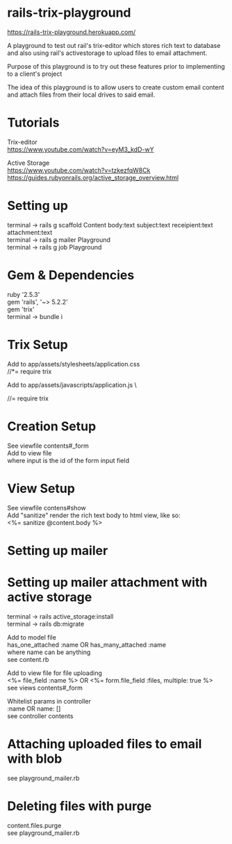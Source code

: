 # rails-trix-playground
https://rails-trix-playground.herokuapp.com/

A playground to test out rail's trix-editor which stores rich text to database and also using rail's activestorage to upload files to email attachment.

Purpose of this playground is to try out these features prior to implementing to a client's project

The idea of this playground is to allow users to create custom email content and attach files from their local drives to said email.


# Tutorials
Trix-editor
\
https://www.youtube.com/watch?v=eyM3_kdD-wY

Active Storage
\
https://www.youtube.com/watch?v=tzkezfqW8Ck
\
https://guides.rubyonrails.org/active_storage_overview.html

# Setting up
terminal -> rails g scaffold Content body:text subject:text receipient:text attachment:text
\
terminal -> rails g mailer Playground
\
terminal -> rails g job Playground

# Gem & Dependencies
ruby '2.5.3'
\
gem 'rails', '~> 5.2.2'
\
gem 'trix'
\
terminal -> bundle i

# Trix Setup
Add to app/assets/stylesheets/application.css
\
//*= require trix

Add to app/assets/javascripts/application.js
\

//= require trix

# Creation Setup
See viewfile contents#_form
\
Add to view file
\
<trix-editor input="content_body"></trix-editor>
where input is the id of the form input field


# View Setup
See viewfile contens#show
\
Add "sanitize" render the rich text body to html view, like so:
\
<%= sanitize @content.body %>

# Setting up mailer


# Setting up mailer attachment with active storage
terminal -> rails active_storage:install
\
terminal -> rails db:migrate

Add to model file
\
has_one_attached :name OR has_many_attached :name
\
where name can be anything
\
see content.rb

Add to view file for file uploading
\
<%= file_field :name %> OR <%= form.file_field :files, multiple: true %>
\
see views contents#_form

Whitelist params in controller
\
:name OR name: []
\
see controller contents

# Attaching uploaded files to email with blob
see playground_mailer.rb

# Deleting files with purge
content.files.purge
\
see playground_mailer.rb